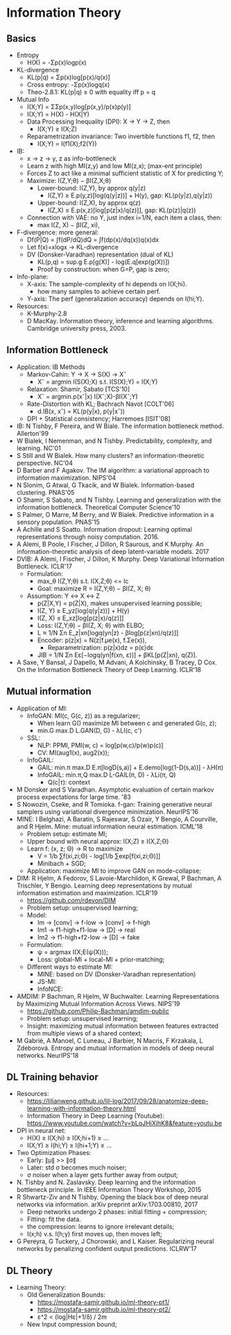 # Information Theory

## Basics
- Entropy
	- H(X) = -Σp(x)logp(x)
- KL-divergence
	- KL(p|q) = Σp(x)log[p(x)/q(x)]
	- Cross entropy: -Σp(x)logq(x)
	- Theo-2.8.1: KL(p|q) ≥ 0 with equality iff p = q
- Mutual Info
	- I(X;Y) = ΣΣp(x,y)log[p(x,y)/p(x)p(y)]
	- I(X;Y) = H(X) - H(X|Y)
	- Data Processing Inequality (DPI): X → Y → Z, then
		- I(X;Y) ≥ I(X;Z)
	- Reparametrization invariance: Two invertible functions f1, f2, then
		- I(X;Y) = I(f1(X);f2(Y))
- IB:
	- x → z → y, z as info-bottleneck
	- Learn z with high MI(z,y) and low MI(z,x); (max-ent principle)
	- Forces Z to act like a minimal sufficient statistic of X for predicting Y;
	- Maximize: I(Z,Y;θ) − βI(Z,X;θ)
		- Lower-bound: I(Z,Y), by approx q(y|z)
			- I(Z,Y) ≥ E.p(y,z)[log(q(y|z))] + H(y), gap: KL(p(y|z),q(y|z))
		- Upper-bound: I(Z,X), by approx q(z)
			- I(Z,X) ≤ E.p(x,z)[log[p(z|x)/q(z)]], gap: KL(p(z)|q(z))
	- Connection with VAE: no Y, just index i=1/N, each item a class, then:
		- max I(Z, X) − βI(Z, xi),
- F-divergence: more general:
	- Df(P|Q) = ∫f(dP/dQ)dQ = ∫f(dp(x)/dq(x))q(x)dx
	- Let f(x)=xlogx -> KL-divergence
	- DV (Donsker-Varadhan) representation (dual of KL)
		- KL(p,q) = sup.g E.p[g(X)] - log(E.q[exp(g(X))])
		- Proof by construction: when G=P, gap is zero;
- Info-plane:
	- X-axis: The sample-complexity of hi depends on I(X;hi).
		- how many samples to achieve certain perf.
	- Y-axis: The perf (generalization accuracy) depends on I(hi;Y).
- Resources:
	- K-Murphy-2.8
	- D MacKay. Information theory, inference and learning algorithms. Cambridge university press, 2003.

## Information Bottleneck
- Application: IB Methods
	- Markov-Cahin: Y → X → S(X) → Xˆ
		- Xˆ = argmin I(S(X);X) s.t. I(S(X);Y) = I(X;Y)
	- Relaxation: Shamir, Sabato [TCS'10]
		- Xˆ = argmin.p(xˆ|x) I(Xˆ;X)-βI(Xˆ;Y)
	- Rate-Distortion with KL; Bachrach Navot [COLT'06]
		- d.IB(x, xˆ) = KL(p(y|x), p(y|xˆ))
	- DPI + Statistical consistency; Harremoes [ISIT'08]
- IB: N Tishby, F Pereira, and W Biale. The information bottleneck method. Allerton'99
- W Bialek, I Nemenman, and N Tishby. Predictability, complexity, and learning. NC'01
- S Still and W Bialek. How many clusters? an information-theoretic perspective. NC'04
- D Barber and F Agakov. The IM algorithm: a variational approach to information maximization. NIPS'04
- N Slonim, G Atwal, G Tkacik, and W Bialek. Information-based clustering. PNAS'05
- O Shamir, S Sabato, and N Tishby. Learning and generalization with the information bottleneck. Theoretical Computer Science'10
- S Palmer, O Marre, M Berry, and W Bialek. Predictive information in a sensory population. PNAS'15
- A Achille and S Soatto. Information dropout: Learning optimal representations through noisy computation. 2016.
- A Alemi, B Poole, I Fischer, J Dillon, R Saurous, and K Murphy. An information-theoretic analysis of deep latent-variable models. 2017
- DVIB: A Alemi, I Fischer, J Dillon, K Murphy. Deep Variational Information Bottleneck. ICLR'17
	- Formulation:
		- max_θ I(Z,Y;θ) s.t. I(X,Z;θ) <= Ic
		- Goal: maximize R = I(Z,Y;θ) − βI(Z, X; θ)
	- Assumption: Y ↔ X ↔ Z
		- p(Z|X,Y) = p(Z|X), makes unsupervised learning possible;
		- I(Z, Y) ≥ E_yz[log(q(y|z))] + H(y)
		- I(Z, X) ≤ E_xz[log[p(z|x)/q(z)]]
		- Loss: I(Z,Y;θ) − βI(Z, X; θ) with ELBO;
		- L ≈ 1/N Σn E_z|xn[logq(yn|z) - βlog[p(z|xn)/q(z)]]
		- Encoder: p(z|x) = N(z|f.µe(x), f.Σe(x)),
			- Reparametrization: p(z|x)dz = p(ε)dε
		- JIB = 1/N Σn Eε[−logq(yn|f(xn, ε))] + βKL[p(Z|xn), q(Z)].
- A Saxe, Y Bansal, J Dapello, M Advani, A Kolchinsky, B Tracey, D Cox. On the Information Bottleneck Theory of Deep Learning. ICLR'18

## Mutual information
- Application of MI:
	- InfoGAN: MI(c, G(c, z)) as a regularizer;
		- When learn G() maximize MI between c and generated G(c, z);
		- min.G max.D L.GAN(D, G) - λLI(c, c')
	- SSL:
		- NLP: PPMI, PMI(w, c) = log[p(w,c)/p(w)p(c)]
		- CV: MI(aug1(x), aug2(x));
	- InfoGAIL:
		- GAIL: min.π max.D E.π[logD(s,a)] + E.demo[log(1-D(s,a))] - λH(π)
		- InfoGAIL: min.π,Q max.D L-GAIL(π, D) - λLi(π, Q)
			- Q(c|τ): context
- M Donsker and S Varadhan. Asymptotic evaluation of certain markov process expectations for large time. '83
- S Nowozin, Cseke, and R Tomioka. f-gan: Training generative neural samplers using variational divergence minimization. NeurIPS'16
- MINE: I Belghazi, A Baratin, S Rajeswar, S Ozair, Y Bengio, A Courville, and R Hjelm. Mine: mutual information neural estimation. ICML'18
	- Problem setup: estimate MI;
	- Upper bound with neural approx: I(X;Z) ≥ I(X,Z;Θ)
	- Learn f: (x, z; Θ) → R to maximize
		- V = 1/b ∑f(xi,zi;Θ) - log[1/b ∑exp[f(xi,zi;Θ)]]
		- Minibach + SGD;
	- Application: maximize MI to improve GAN on mode-collapse;
- DIM: R Hjelm, A Fedorov, S Lavoie-Marchildon, K Grewal, P Bachman, A Trischler, Y Bengio. Learning deep representations by mutual information estimation and maximization. ICLR'19
	- https://github.com/rdevon/DIM
	- Problem setup: unsupervised learning;
	- Model:
		- Im -> [conv] -> f-low -> [conv] -> f-high
		- Im1 -> f1-high+f1-low -> [D] -> real
		- Im2 -> f1-high+f2-low -> [D] -> fake
	- Formulation:
		- ψ = argmax I(X;E(ψ(X)));
		- Loss: global-MI + local-MI + prior-matching;
	- Different ways to estimate MI:
		- MINE: based on DV (Donsker-Varadhan representation)
		- JS-MI:
		- InfoNCE:
- AMDIM: P Bachman, R Hjelm, W Buchwalter. Learning Representations by Maximizing Mutual Information Across Views. NIPS'19
	- https://github.com/Philip-Bachman/amdim-public
	- Problem setup: unsupervised learning;
	- Insight: maximizing mutual information between features extracted from multiple views of a shared context;
- M Gabrié, A Manoel, C Luneau, J Barbier, N Macris, F Krzakala, L Zdeborová. Entropy and mutual information in models of deep neural networks. NeurIPS'18

## DL Training behavior
- Resources:
	- https://lilianweng.github.io/lil-log/2017/09/28/anatomize-deep-learning-with-information-theory.html
	- Information Theory in Deep Learning (Youtube): https://www.youtube.com/watch?v=bLqJHjXihK8&feature=youtu.be
- DPI in neural net:
	- H(X) ≥ I(X;hi) ≥ I(X;hi+1) ≥ ...
	- I(X;Y) ≥ I(hi;Y) ≥ I(hi+1;Y) ≥ ...
- Two Optimization Phases:
	- Early: ∥μ∥ >> ∥σ∥
	- Later: std σ becomes much noiser;
	- σ noiser when a layer gets further away from output;
- N. Tishby and N. Zaslavsky. Deep learning and the information bottleneck principle. In IEEE Information Theory Workshop, 2015
- R Shwartz-Ziv and N Tishby. Opening the black box of deep neural networks via information. arXiv preprint arXiv:1703.00810, 2017
	- Deep networks undergo 2 phases: initial fitting + compression;
	- Fitting: fit the data.
	- the compression: learns to ignore irrelevant details;
	- I(x;h) v.s. I(h;y) first moves up, then moves left;
- G Pereyra, G Tuckery, J Chorowski, and L Kaiser. Regularizing neural networks by penalizing confident output predictions. ICLRW'17

## DL Theory
- Learning Theory:
	- Old Generalization Bounds:
		- https://mostafa-samir.github.io/ml-theory-pt1/
		- https://mostafa-samir.github.io/ml-theory-pt2/
		- ε^2 < (log|Hε|+1/δ) / 2m
	- New Input compression bound;
